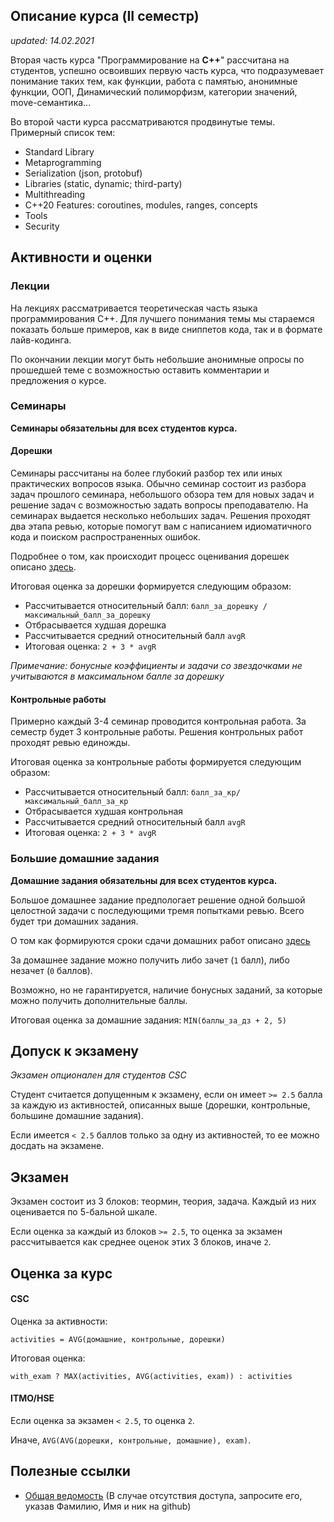 
## Описание курса (II семестр)

_updated: 14.02.2021_

Вторая часть курса "Программирование на **С++**" рассчитана на студентов, успешно освоивших первую часть курса, что подразумевает понимание таких тем, как функции, работа с памятью, анонимные функции, ООП, Динамический полиморфизм, категории значений, move-семантика...

Во второй части курса рассматриваются продвинутые темы. Примерный список тем:

- Standard Library
- Metaprogramming
- Serialization (json, protobuf)
- Libraries (static, dynamic; third-party)
- Multithreading
- C++20 Features: coroutines, modules, ranges, concepts
- Tools
- Security

## Активности и оценки

### Лекции

На лекциях рассматривается теоретическая часть языка программирования С++. Для лучшего понимания темы мы стараемся показать больше примеров, как в виде сниппетов кода, так и в формате лайв-кодинга.

По окончании лекции могут быть небольшие анонимные опросы по прошедшей теме с возможностью оставить комментарии и предложения о курсе.

### Семинары

**Семинары обязательны для всех студентов курса.**

#### Дорешки

Семинары рассчитаны на более глубокий разбор тех или иных практических вопросов языка. Обычно семинар состоит из разбора задач прошлого семинара, небольшого обзора тем для новых задач и решение задач с возможностью задать вопросы преподавателю.
На семинарах выдается неcколько небольших задач. Решения проходят два этапа ревью, которые помогут вам с написанием идиоматичного кода и поиском распространенных ошибок.

Подробнее о том, как происходит процесс оценивания дорешек описано [здесь]().

Итоговая оценка за дорешки формируется следующим образом:

 - Рассчитывается относительный балл: `балл_за_дорешку / максимальный_балл_за_дорешку `
 - Отбрасывается худшая дорешка
 - Рассчитывается средний относительный балл `avgR`
 - Итоговая оценка: `2 + 3 * avgR`

_Примечание: бонусные коэффициенты и задачи со звездочками не учитываются в максимальном балле за дорешку_

#### Контрольные работы

Примерно каждый 3-4 семинар проводится контрольная работа. За семестр будет 3 контрольные работы.
Решения контрольных работ проходят ревью единожды.

Итоговая оценка за контрольные работы формируется следующим образом:

 - Рассчитывается относительный балл: `балл_за_кр/ максимальный_балл_за_кр`
 - Отбрасывается худшая контрольная
 - Рассчитывается средний относительный балл `avgR`
 - Итоговая оценка: `2 + 3 * avgR`

### Большие домашние задания

**Домашние задания обязательны для всех студентов курса.**

Большое домашнее задание предпологает решение одной большой целостной задачи с последующими тремя попытками ревью. Всего будет три домашних задания.

О том как формируются сроки сдачи домашних работ описано [здесь](https://docs.google.com/document/d/1E3B16FdLuQKTK2VDs6usk5uZHyaA3f6bjYn7S5Xu2QI/edit#heading=h.obdvy97vybx2)

За домашнее задание можно получить либо зачет (`1` балл), либо незачет (`0` баллов).

Возможно, но не гарантируется, наличие бонусных заданий, за которые можно получить дополнительные баллы.

Итоговая оценка за домашние задания: `MIN(баллы_за_дз + 2, 5)`

## Допуск к экзамену

*Экзамен опционален для студентов CSC*

Студент считается допущенным к экзамену, если он имеет `>= 2.5` балла за каждую из активностей, описанных выше (дорешки, контрольные, большине домашние задания).

Если имеется `< 2.5` баллов только за одну из активностей, то ее можно досдать на экзамене.

## Экзамен

Экзамен состоит из 3 блоков: теормин, теория, задача. Каждый из них оценивается по 5-бальной шкале.

Если оценка за каждый из блоков `>= 2.5`, то оценка за экзамен рассчитывается как среднее оценок этих 3 блоков, иначе `2`.

## Оценка за курс

#### CSC

Оценка за активности:

`activities = AVG(домашние, контрольные, дорешки)`

Итоговая оценка:

`with_exam ? MAX(activities, AVG(activities, exam)) : activities`

#### ITMO/HSE

Если оценка за экзамен `< 2.5`, то оценка `2`.

Иначе, `AVG(AVG(дорешки, контрольные, домашние), exam)`.

## Полезные ссылки

- [Общая ведомость](https://docs.google.com/spreadsheets/d/1hUsPKiv9EAbH9n1wb228kd8Neb_2UNFI5Teu8Yk2HEI/edit#gid=238053417) (В случае отсутствия доступа, запросите его, указав Фамилию, Имя и ник на github)
